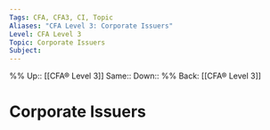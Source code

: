 ```yaml
---
Tags: CFA, CFA3, CI, Topic
Aliases: "CFA Level 3: Corporate Issuers"
Level: CFA Level 3
Topic: Corporate Issuers
Subject:
---
```

%%
Up:: [[CFA® Level 3]]
Same::
Down::
%%
Back: [[CFA® Level 3]]
# Corporate Issuers